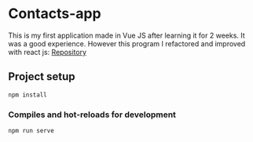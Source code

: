 # Contacts-app

This is my first application made in Vue JS after learning it for 2 weeks. It was a good experience. However this program I refactored and improved with react js: [Repository](https://github.com/santiago-jv/contacts-now)

## Project setup
```
npm install
```

### Compiles and hot-reloads for development
```
npm run serve
```

